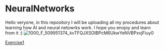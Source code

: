 # NeuralNetworks
Hello veryone, in this repository I will be uploading all my procedures about learning how AI and neural netowrks work. I hope you enojoy and learn from it :)
![1000_F_509951374_kvTFQJXSOIBPcM6UkwYeNVBPxvjFiuy0](https://github.com/ManuelMorenoNeria/NeuralNetworks/assets/114908218/878073ac-5f4a-4ada-b9d6-d46a48c64ad7)

[Exercise1](Learning1.ipynb)
